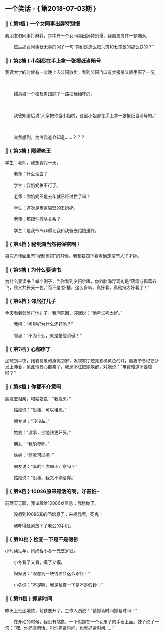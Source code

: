 ## 一个笑话 - { 第2018-07-03期 }
</hr>

### :jack_o_lantern: { 第1档 } 一个女同事出牌特别慢
我朋友和同事打麻将，其中有一个女同事出牌特别慢，我朋友对其一顿嘲讽，<br/><br/>　　然后那女同事很无辜的问了一句“你们是怎么把六饼和七饼数的那么快的？”


### :jack_o_lantern: { 第2档 } 小姐都在手上拿一张报纸当暗号
我读大学的时候有一次晚上去公园散步，看到公园门口有卖报纸又顺手买了一份。<br/><br/><br/><br/>　　结果被一个猥琐男跟踪了一路把我给吓的。<br/><br/><br/><br/>　　我爸知道后说“人家把你当小姐啦，这里小姐都在手上拿一张报纸当暗号的。”<br/><br/><br/><br/>　　突然想到，为啥我爸会知道……？？？


### :jack_o_lantern: { 第3档 } 隔壁老王
学生：老师，我想请假一天。<br/><br/>　　老师：什么理由？<br/><br/>　　学生：我奶奶快不行了。<br/><br/>　　老师：你奶奶不是去年就已经过世了吗？<br/><br/>　　学生：这次是我家隔壁的王奶奶。<br/><br/>　　老师：那跟你有啥关系？<br/><br/>　　学生：是我爷爷非得让我和我爸去给她送终。


### :jack_o_lantern: { 第4档 } 秘制滴当然得保密啊！
每次方便面里有“秘制酱包”的时候，我都要四下看看确定没有人了才拆。


### :jack_o_lantern: { 第5档 } 为什么要读书
为什么要读书？举个例子，当你看到夕阳余晖，你的脑海浮现的是“落霞与孤鹜齐飞，秋水共长天一色。”而不是“卧槽，这么多鸟，真好看，真他妈太好看了！”


### :jack_o_lantern: { 第6档 } 邻居打儿子
今天看到邻居打他儿子，我问原因，邻居说：“他考试考太好。”<br/><br/>　　我问：“考得好为什么还打他？”<br/><br/>　　邻居：“不为什么，就是怕他骄傲！”


### :jack_o_lantern: { 第7档 } 心都疼了
加班到半夜，拖着疲惫的身躯回家，发现客厅还亮着橘黄色的灯，而妻子已经在沙发上睡着，见此情景心都疼了，我忍不住把她唤醒，对她说：“电费难道不要钱吗？”


### :jack_o_lantern: { 第8档 } 你都不介意吗
朋友去相亲，和姑娘说：“我没房。”<br/><br/>　　姑娘说：“没事，可以租房。”<br/><br/>　　朋友说：“我没车。”<br/><br/>　　姑娘：“没事，坐地铁更环保。”<br/><br/>　　朋友：“我没存款。”<br/><br/>　　姑娘：“存款可以攒。”<br/><br/>　　朋友说：“真的？你都不介意吗？”<br/><br/>　　姑娘说：“没事，我又不嫁给你。’


### :jack_o_lantern: { 第9档 } 10086原来是活的啊，好害怕~
前两天无聊，我试着给10086发信息：我想你了。<br/><br/>　　没想到10086真的回信息了：来找我啊，死鬼！<br/><br/>　　我吓得赶紧放下了老公的手机。


### :jack_o_lantern: { 第10档 } 检查一下是不是假钞
小时候过年，妈妈给小冬一元压岁钱，<br/><br/>　　小冬看了又看，摸了又摸，<br/><br/>　　妈妈说：“没想到一块钱你会这么珍惜！”<br/><br/>　　小冬说：“不是啊，我是检查一下是不是假钞！”


### :jack_o_lantern: { 第11档 } 抓紧时间
昨天上班坐地铁，地铁要开了，工作人员说：“请抓紧时间抓紧时间！”<br/><br/>　　在开动的时候，我没有站稳，一下就抓在一个女孩子的手表上面。妹子说了一句：“嘿，你还真听话，叫你抓紧时间，你就抓紧时间……”

